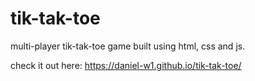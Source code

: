 # tik-tak-toe
multi-player tik-tak-toe game built using html, css and js.


check it out here: https://daniel-w1.github.io/tik-tak-toe/
